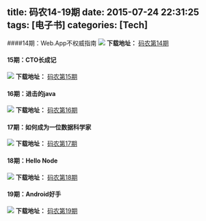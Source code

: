 title: 码农14-19期
date: 2015-07-24 22:31:25
tags: [电子书]
categories: [Tech]
---
####14期：Web.App不权威指南
![](http://7sbpmg.com1.z0.glb.clouddn.com/img_ituring_cover_14.png)
**下载地址：** [码农第14期][1]

<!--more -->

#### 15期：CTO长成记
![](http://7sbpmg.com1.z0.glb.clouddn.com/img_ituring_cover_15.png)
**下载地址：** [码农第15期][2]
#### 16期：进击的java
![](http://7sbpmg.com1.z0.glb.clouddn.com/img_ituring_cover_16.png)
**下载地址：** [码农第16期][3]
#### 17期：如何成为一位数据科学家
![](http://7sbpmg.com1.z0.glb.clouddn.com/img_ituring_cover_17.png)
**下载地址：** [码农第17期][4]
#### 18期：Hello Node
![](http://7sbpmg.com1.z0.glb.clouddn.com/img_ituring_cover_18.png)
**下载地址：** [码农第18期][5]
#### 19期：Android好手
![](http://7sbpmg.com1.z0.glb.clouddn.com/img_ituring_cover_19.png)
**下载地址：** [码农第19期][6]

[1]:http://7sbpmg.com1.z0.glb.clouddn.com/pdf_码农%20第14期.pdf
[2]:http://7sbpmg.com1.z0.glb.clouddn.com/pdf_码农%20第15期.pdf
[3]:http://7sbpmg.com1.z0.glb.clouddn.com/pdf_码农%20第16期.pdf
[4]:http://7sbpmg.com1.z0.glb.clouddn.com/pdf_码农%20第17期.pdf
[5]:http://7sbpmg.com1.z0.glb.clouddn.com/pdf_码农%20第18期.pdf
[6]:http://7sbpmg.com1.z0.glb.clouddn.com/pdf_码农%20第19期.pdf